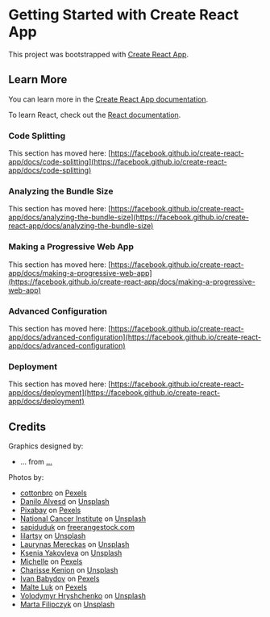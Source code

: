 # Getting Started with Create React App

This project was bootstrapped with [Create React App](https://github.com/facebook/create-react-app).

## Learn More

You can learn more in the [Create React App documentation](https://facebook.github.io/create-react-app/docs/getting-started).

To learn React, check out the [React documentation](https://reactjs.org/).

### Code Splitting

This section has moved here: [https://facebook.github.io/create-react-app/docs/code-splitting](https://facebook.github.io/create-react-app/docs/code-splitting)

### Analyzing the Bundle Size

This section has moved here: [https://facebook.github.io/create-react-app/docs/analyzing-the-bundle-size](https://facebook.github.io/create-react-app/docs/analyzing-the-bundle-size)

### Making a Progressive Web App

This section has moved here: [https://facebook.github.io/create-react-app/docs/making-a-progressive-web-app](https://facebook.github.io/create-react-app/docs/making-a-progressive-web-app)

### Advanced Configuration

This section has moved here: [https://facebook.github.io/create-react-app/docs/advanced-configuration](https://facebook.github.io/create-react-app/docs/advanced-configuration)

### Deployment

This section has moved here: [https://facebook.github.io/create-react-app/docs/deployment](https://facebook.github.io/create-react-app/docs/deployment)

## Credits

Graphics designed by:

- ... from <a href="/">...</a>

Photos by:

- <a href="https://www.pexels.com/photo/addiction-candy-face-portrait-5723610/">cottonbro</a> on <a href="https://www.pexels.com/photo/addiction-candy-face-portrait-5723610/">Pexels</a>
- <a href="https://unsplash.com/@daniloalvesd?utm_source=unsplash&utm_medium=referral&utm_content=creditCopyText">Danilo Alvesd</a> on <a href="https://unsplash.com/s/photos/pills?utm_source=unsplash&utm_medium=referral&utm_content=creditCopyText">Unsplash</a>
- <a href="https://www.pexels.com/photo/20-mg-label-blister-pack-208512/">Pixabay</a> on <a href="https://www.pexels.com/photo/20-mg-label-blister-pack-208512/">Pexels</a>
- <a href="https://unsplash.com/@nci?utm_source=unsplash&utm_medium=referral&utm_content=creditCopyText">National Cancer Institute</a> on <a href="https://unsplash.com/?utm_source=unsplash&utm_medium=referral&utm_content=creditCopyText">Unsplash</a>
- <a href="https://freerangestock.com/photographer/sapiduduk/4815">sapiduduk</a> on <a href="https://freerangestock.com/photographer/sapiduduk/4815">freerangestock.com</a>
- <a href="https://unsplash.com/@lilartsy?utm_source=unsplash&utm_medium=referral&utm_content=creditCopyText">lilartsy</a> on <a href="https://unsplash.com/?utm_source=unsplash&utm_medium=referral&utm_content=creditCopyText">Unsplash</a>
- <a href="https://unsplash.com/@laurynasm?utm_source=unsplash&utm_medium=referral&utm_content=creditCopyText">Laurynas Mereckas</a> on <a href="https://unsplash.com/?utm_source=unsplash&utm_medium=referral&utm_content=creditCopyText">Unsplash</a>
- <a href="https://unsplash.com/@ksyfffka07?utm_source=unsplash&utm_medium=referral&utm_content=creditCopyText">Ksenia Yakovleva</a> on <a href="https://unsplash.com/?utm_source=unsplash&utm_medium=referral&utm_content=creditCopyText">Unsplash</a>
- <a href="https://www.pexels.com/photo/anonymous-female-with-pills-in-hand-and-bottle-6798730/">Michelle</a> on <a href="https://www.pexels.com/photo/anonymous-female-with-pills-in-hand-and-bottle-6798730/">Pexels</a>
- <a href="https://unsplash.com/@charissek?utm_source=unsplash&utm_medium=referral&utm_content=creditCopyText">Charisse Kenion</a> on <a href="https://unsplash.com/?utm_source=unsplash&utm_medium=referral&utm_content=creditCopyText">Unsplash</a>
- <a href="https://www.pexels.com/photo/magnifier-placed-near-green-pills-7788340/">Ivan Babydov</a> on <a href="https://www.pexels.com/photo/magnifier-placed-near-green-pills-7788340/">Pexels</a>
- <a href="https://www.pexels.com/pl-pl/zdjecie/marketing-mezczyzna-kreatywny-biuro-5310566/">Malte Luk</a> on <a href="https://www.pexels.com/pl-pl/zdjecie/marketing-mezczyzna-kreatywny-biuro-5310566/">Pexels</a>
- <a href="https://unsplash.com/@lunarts?utm_source=unsplash&utm_medium=referral&utm_content=creditCopyText">Volodymyr Hryshchenko</a> on <a href="https://unsplash.com/?utm_source=unsplash&utm_medium=referral&utm_content=creditCopyText">Unsplash</a>
- <a href="https://unsplash.com/@martafilipczyk?utm_source=unsplash&utm_medium=referral&utm_content=creditCopyText">Marta Filipczyk</a> on <a href="https://unsplash.com/?utm_source=unsplash&utm_medium=referral&utm_content=creditCopyText">Unsplash</a>
